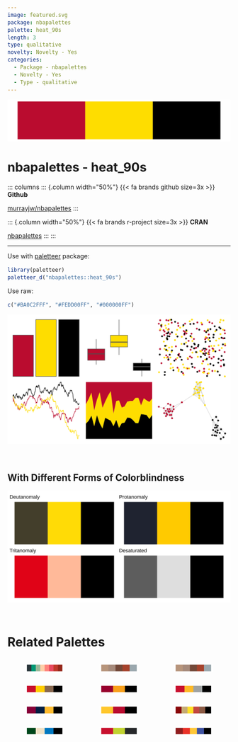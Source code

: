 ```yaml
---
image: featured.svg
package: nbapalettes
palette: heat_90s
length: 3
type: qualitative
novelty: Novelty - Yes
categories:
  - Package - nbapalettes
  - Novelty - Yes
  - Type - qualitative
---
```


![](featured.svg)

# nbapalettes - heat_90s 

::: columns
::: {.column width="50%"}
{{< fa brands github size=3x >}}
**Github**

[murrayjw/nbapalettes](https://github.com/murrayjw/nbapalettes)
:::

::: {.column width="50%"}
{{< fa brands r-project size=3x >}}
**CRAN**

[nbapalettes](https://CRAN.R-project.org/package=nbapalettes)
:::
:::

<hr> 

Use with [paletteer](https://emilhvitfeldt.github.io/paletteer/) package:

```r
library(paletteer)
paletteer_d("nbapalettes::heat_90s")
```

Use raw:

```r
c("#BA0C2FFF", "#FEDD00FF", "#000000FF")
``` 

![](examples.png) 

  <br>
  
  ## With Different Forms of Colorblindness
  
  ![](colorblind.svg) 

<br>

# Related Palettes

<div class="list" style="display: grid; grid-template-columns: auto auto auto;"> <figure class="figure">
<a href="../../awtools/a_palette/"> <img src="../../awtools/a_palette/featured.svg" style="width: 100%;" class="figure-img"></a>
</figure> <figure class="figure">
<a href="../../ButterflyColors/hamadryas_feronia/"> <img src="../../ButterflyColors/hamadryas_feronia/featured.svg" style="width: 100%;" class="figure-img"></a>
</figure> <figure class="figure">
<a href="../../ButterflyColors/hamadryas_feronia/"> <img src="../../ButterflyColors/hamadryas_feronia/featured.svg" style="width: 100%;" class="figure-img"></a>
</figure> <figure class="figure">
<a href="../../nbapalettes/hawks_90s/"> <img src="../../nbapalettes/hawks_90s/featured.svg" style="width: 100%;" class="figure-img"></a>
</figure> <figure class="figure">
<a href="../../nbapalettes/heat/"> <img src="../../nbapalettes/heat/featured.svg" style="width: 100%;" class="figure-img"></a>
</figure> <figure class="figure">
<a href="../../nbapalettes/hawks/"> <img src="../../nbapalettes/hawks/featured.svg" style="width: 100%;" class="figure-img"></a>
</figure> <figure class="figure">
<a href="../../nbapalettes/cavaliers/"> <img src="../../nbapalettes/cavaliers/featured.svg" style="width: 100%;" class="figure-img"></a>
</figure> <figure class="figure">
<a href="../../nbapalettes/rockets_original/"> <img src="../../nbapalettes/rockets_original/featured.svg" style="width: 100%;" class="figure-img"></a>
</figure> <figure class="figure">
<a href="../../tvthemes/Lannister/"> <img src="../../tvthemes/Lannister/featured.svg" style="width: 100%;" class="figure-img"></a>
</figure> <figure class="figure">
<a href="../../nbapalettes/bucks/"> <img src="../../nbapalettes/bucks/featured.svg" style="width: 100%;" class="figure-img"></a>
</figure> <figure class="figure">
<a href="../../nbapalettes/hawks_statement/"> <img src="../../nbapalettes/hawks_statement/featured.svg" style="width: 100%;" class="figure-img"></a>
</figure> <figure class="figure">
<a href="../../fishualize/Centropyge_loricula/"> <img src="../../fishualize/Centropyge_loricula/featured.svg" style="width: 100%;" class="figure-img"></a>
</figure> 
</div>
